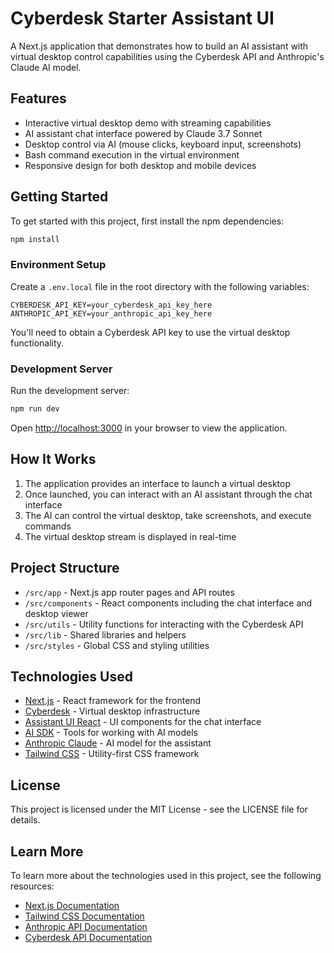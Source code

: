 # Cyberdesk Starter Assistant UI

A Next.js application that demonstrates how to build an AI assistant with virtual desktop control capabilities using the Cyberdesk API and Anthropic's Claude AI model.

## Features

- Interactive virtual desktop demo with streaming capabilities
- AI assistant chat interface powered by Claude 3.7 Sonnet
- Desktop control via AI (mouse clicks, keyboard input, screenshots)
- Bash command execution in the virtual environment
- Responsive design for both desktop and mobile devices

## Getting Started

To get started with this project, first install the npm dependencies:

```bash
npm install
```

### Environment Setup

Create a `.env.local` file in the root directory with the following variables:

```
CYBERDESK_API_KEY=your_cyberdesk_api_key_here
ANTHROPIC_API_KEY=your_anthropic_api_key_here
```

You'll need to obtain a Cyberdesk API key to use the virtual desktop functionality.

### Development Server

Run the development server:

```bash
npm run dev
```

Open [http://localhost:3000](http://localhost:3000) in your browser to view the application.

## How It Works

1. The application provides an interface to launch a virtual desktop
2. Once launched, you can interact with an AI assistant through the chat interface
3. The AI can control the virtual desktop, take screenshots, and execute commands
4. The virtual desktop stream is displayed in real-time

## Project Structure

- `/src/app` - Next.js app router pages and API routes
- `/src/components` - React components including the chat interface and desktop viewer
- `/src/utils` - Utility functions for interacting with the Cyberdesk API
- `/src/lib` - Shared libraries and helpers
- `/src/styles` - Global CSS and styling utilities

## Technologies Used

- [Next.js](https://nextjs.org/) - React framework for the frontend
- [Cyberdesk](https://cyberdesk.io) - Virtual desktop infrastructure
- [Assistant UI React](https://www.assistant-ui.com/) - UI components for the chat interface
- [AI SDK](https://sdk.vercel.ai/docs/guides/computer-use) - Tools for working with AI models
- [Anthropic Claude](https://www.anthropic.com/) - AI model for the assistant
- [Tailwind CSS](https://tailwindcss.com/) - Utility-first CSS framework


## License

This project is licensed under the MIT License - see the LICENSE file for details.

## Learn More

To learn more about the technologies used in this project, see the following resources:

- [Next.js Documentation](https://nextjs.org/docs)
- [Tailwind CSS Documentation](https://tailwindcss.com/docs)
- [Anthropic API Documentation](https://docs.anthropic.com/)
- [Cyberdesk API Documentation](https://docs.cyberdesk.io)
